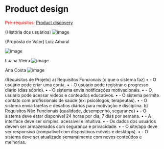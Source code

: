 # Product design

<span style="color:red">Pré-requisitos: <a href="02-Product-discovery.md"> Product discovery</a></span>


(História dos usuários) 
 ![image](https://github.com/user-attachments/assets/0b7e31a5-7684-443a-8800-515befacbb84)

(Proposta de Valor)
Luiz Amaral
 
![image](https://github.com/user-attachments/assets/cdb41563-265e-4b95-8269-b4e319c4ba40)


Luana Vieira
 ![image](https://github.com/user-attachments/assets/a1d963c4-ca3a-43af-85eb-d4c2207e5686)

Ana Costa
 ![image](https://github.com/user-attachments/assets/54874650-142d-4611-bd45-fb12b6462075)


(Requisitos de Projeto)
a)	Requisitos Funcionais (o que o sistema faz) 
• - O usuário pode criar uma conta. 
• - O usuário pode registrar o progresso diário (dias sóbrio). 
• - O sistema envia notificações motivacionais. 
• - O usuário pode acessar vídeos e conteúdos educativos. 
• - O sistema permite contato com profissionais de saúde (ex: psicólogos, terapeutas). 
• - O sistema envia tarefas e desafios diários para motivação e disciplina.
b)	Requisitos Não Funcionais (qualidade, desempenho, segurança) 
• - O sistema deve estar disponível 24 horas por dia, 7 dias por semana. 
• - A interface deve ser simples, acessível e intuitiva. 
• - Os dados dos usuários devem ser armazenados com segurança e privacidade. 
• - O site/app deve ser responsivo (compatível com dispositivos móveis e desktops). 
• - O sistema deve ser atualizado semanalmente com novos conteúdos e melhorias.
